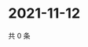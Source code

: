# 2021-11-12

共 0 条

<!-- BEGIN WEIBO -->
<!-- 最后更新时间 Fri Nov 12 2021 15:09:04 GMT+0800 (China Standard Time) -->

<!-- END WEIBO -->

